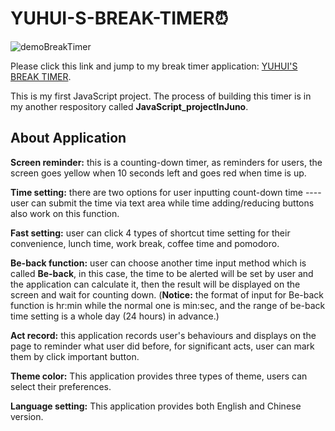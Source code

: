 # YUHUI-S-BREAK-TIMER:alarm_clock:  
  
![demoBreakTimer](https://user-images.githubusercontent.com/84819219/133723645-49136724-1226-4c83-af31-66c182e0b9ae.png)  
  
Please click this link and jump to my break timer application: [YUHUI'S BREAK TIMER](https://domaine-hugh.github.io/YUHUI-BREAK-TIMER/).   
  
This is my first JavaScript project. The process of building this timer is in my another respository called __JavaScript_projectInJuno__.  
  
  
## About Application  
  
**Screen reminder:** this is a counting-down timer, as reminders for users, the screen goes yellow when 10 seconds left and goes red when time is up.  
  
**Time setting:** there are two options for user inputting count-down time ---- user can submit the time via text area while time adding/reducing buttons also work on this function.  
  
**Fast setting:** user can click 4 types of shortcut time setting for their convenience, lunch time, work break, coffee time and pomodoro.  
  
**Be-back function:** user can choose another time input method which is called **Be-back**, in this case, the time to be alerted will be set by user and the application can calculate it, then the result will be displayed on the screen and wait for counting down. (**Notice:** the format of input for Be-back function is hr:min while the normal one is min:sec, and the range of be-back time setting is a whole day (24 hours) in advance.)  
  
**Act record:** this application records user's behaviours and displays on the page to reminder what user did before, for significant acts, user can mark them by click important button.
  
**Theme color:** This application provides three types of theme, users can select their preferences.  
  
**Language setting:** This application provides both English and Chinese version.
